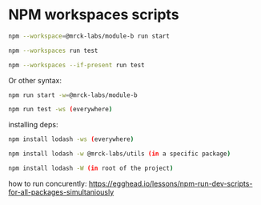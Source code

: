 # NPM workspaces scripts
```bash
npm --workspace=@mrck-labs/module-b run start
```

```bash
npm --workspaces run test
```

```bash
npm --workspaces --if-present run test
```

Or other syntax:
```bash
npm run start -w=@mrck-labs/module-b
```

```bash
npm run test -ws (everywhere)
```

installing deps: 
```bash
npm install lodash -ws (everywhere)
```

```bash
npm install lodash -w @mrck-labs/utils (in a specific package)
```

```bash
npm install lodash -W (in root of the project)
```

how to run concurently: https://egghead.io/lessons/npm-run-dev-scripts-for-all-packages-simultaniously